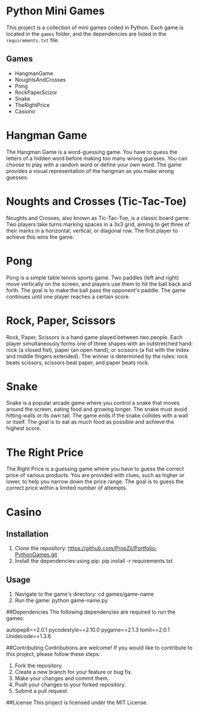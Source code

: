 # Python Mini Games

This project is a collection of mini games coded in Python. Each game is located in the `games` folder, and the dependencies are listed in the `requirements.txt` file.

## Games

- HangmanGame
- NoughtsAndCrosses
- Pong
- RockPaperScizor
- Snake
- TheRightPrice
- Casiono

# Hangman Game

The Hangman Game is a word-guessing game. You have to guess the letters of a hidden word before making too many wrong guesses. You can choose to play with a random word or define your own word. The game provides a visual representation of the hangman as you make wrong guesses.

# Noughts and Crosses (Tic-Tac-Toe)

Noughts and Crosses, also known as Tic-Tac-Toe, is a classic board game. Two players take turns marking spaces in a 3x3 grid, aiming to get three of their marks in a horizontal, vertical, or diagonal row. The first player to achieve this wins the game.

# Pong

Pong is a simple table tennis sports game. Two paddles (left and right) move vertically on the screen, and players use them to hit the ball back and forth. The goal is to make the ball pass the opponent's paddle. The game continues until one player reaches a certain score.

# Rock, Paper, Scissors

Rock, Paper, Scissors is a hand game played between two people. Each player simultaneously forms one of three shapes with an outstretched hand: rock (a closed fist), paper (an open hand), or scissors (a fist with the index and middle fingers extended). The winner is determined by the rules: rock beats scissors, scissors beat paper, and paper beats rock.

# Snake

Snake is a popular arcade game where you control a snake that moves around the screen, eating food and growing longer. The snake must avoid hitting walls or its own tail. The game ends if the snake collides with a wall or itself. The goal is to eat as much food as possible and achieve the highest score.

# The Right Price

The Right Price is a guessing game where you have to guess the correct price of various products. You are provided with clues, such as higher or lower, to help you narrow down the price range. The goal is to guess the correct price within a limited number of attempts.

# Casino

## Installation

1. Clone the repository: https://github.com/PropZii/Portfolio-PythonGames.git
2. Install the dependencies using pip: pip install -r requirements.txt

## Usage

1. Navigate to the game's directory: cd games/game-name
2. Run the game: python game-name.py

##Dependencies
The following dependencies are required to run the games:

autopep8==2.0.1
pycodestyle==2.10.0
pygame==2.1.3
tomli==2.0.1
Unidecode==1.3.6

##Contributing
Contributions are welcome! If you would like to contribute to this project, please follow these steps:

1. Fork the repository.
2. Create a new branch for your feature or bug fix.
3. Make your changes and commit them.
4. Push your changes to your forked repository.
5. Submit a pull request.

##License
This project is licensed under the MIT License.
